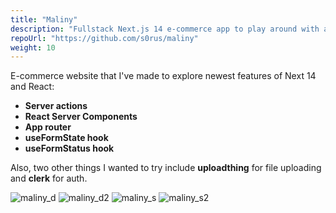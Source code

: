 ```yaml
---
title: "Maliny"
description: "Fullstack Next.js 14 e-commerce app to play around with all the fancy new features."
repoUrl: "https://github.com/s0rus/maliny"
weight: 10
---
```


E-commerce website that I've made to explore newest features of Next 14 and React:

- **Server actions**
- **React Server Components**
- **App router**
- **useFormState hook**
- **useFormStatus hook**

Also, two other things I wanted to try include **uploadthing** for file uploading and **clerk** for auth.

![maliny_d](https://github.com/s0rus/devsor.us/assets/45129985/b71f4b97-d853-4cd0-b896-976a46d2de8f)
![maliny_d2](https://github.com/s0rus/devsor.us/assets/45129985/329c22f0-040f-476d-8e15-e27332cb8ce9)
![maliny_s](https://github.com/s0rus/devsor.us/assets/45129985/246dab93-47df-4a9a-96c9-079ee0479be3)
![maliny_s2](https://github.com/s0rus/devsor.us/assets/45129985/003b9a97-2efd-400a-8471-1d7be33e9b28)

